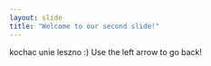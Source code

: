 ```yaml
---
layout: slide
title: "Welcome to our second slide!"
---
```

kochac unie leszno :) 
Use the left arrow to go back!
